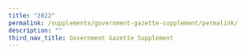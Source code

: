 ```yaml
---
title: "2022"
permalink: /supplements/government-gazette-supplement/permalink/
description: ""
third_nav_title: Government Gazette Supplement
---
```

